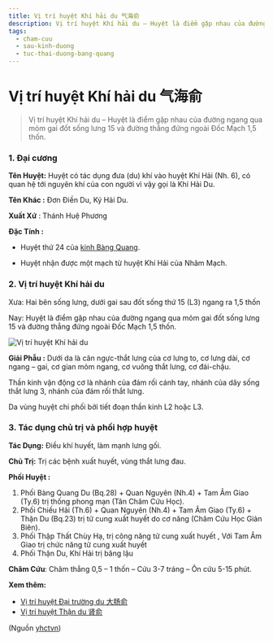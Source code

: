 ```yaml
---
title: Vị trí huyệt Khí hải du 气海俞
description: Vị trí huyệt Khí hải du – Huyệt là điểm gặp nhau của đường ngang qua mỏm gai đốt sống lưng 15 và đường thẳng đứng ngoài  1,5 thốn.
tags:
  - cham-cuu
  - sau-kinh-duong
  - tuc-thai-duong-bang-quang
---
```


# Vị trí huyệt Khí hải du 气海俞 

> Vị trí huyệt Khí hải du – Huyệt là điểm gặp nhau của đường ngang qua mỏm gai đốt sống lưng 15 và đường thẳng đứng ngoài Đốc Mạch 1,5 thốn.

### 1. Đại cương

**Tên Huyệt:** Huyệt có tác dụng đưa (du) khí vào huyệt Khí Hải (Nh. 6), có quan hệ tới nguyên khí của con người vì vậy gọi là Khí Hải Du.

**Tên Khác :** Đơn Điền Du, Ký Hải Du.

**Xuất Xứ** : Thánh Huệ Phương

**Đặc Tính :**

+ Huyệt thứ 24 của [kinh Bàng Quang](/yhctvn/kinh-tuc-thai-duong-bang-quang/).

+ Huyệt nhận được một mạch từ huyệt Khí Hải của Nhâm Mạch.

### 2. Vị trí huyệt Khí hải du

Xưa: Hai bên sống lưng, dưới gai sau đốt sống thứ 15 (L3) ngang ra 1,5 thốn

Nay: Huyệt là điểm gặp nhau của đường ngang qua mỏm gai đốt sống lưng 15 và đường thẳng đứng ngoài Đốc Mạch 1,5 thốn.

![Vị trí huyệt Khí hải du](/imgs/yhctvn/vi-tri-huyet-khi-hai-du-300x169.jpg)

**Giải Phẫu :** Dưới da là cân ngực-thắt lưng của cơ lưng to, cơ lưng dài, cơ ngang – gai, cơ gian mỏm ngang, cơ vuông thắt lưng, cơ đái-chậu.

Thần kinh vận động cơ là nhánh của đám rối cánh tay, nhánh của dây sống thắt lưng 3, nhánh của đám rối thắt lưng.

Da vùng huyệt chi phối bởi tiết đoạn thần kinh L2 hoặc L3.

### 3. Tác dụng chủ trị và phối hợp huyệt

**Tác Dụng:** Điều khí huyết, làm mạnh lưng gối.

**Chủ Trị:** Trị các bệnh xuất huyết, vùng thắt lưng đau.

**Phối Huyệt :**

1. Phối Bàng Quang Du (Bq.28) + Quan Nguyên (Nh.4) + Tam Âm Giao (Ty.6) trị thống phong mạn (Tân Châm Cứu Học).
2. Phối Chiếu Hải (Th.6) + Quan Nguyên (Nh.4) + Tam Âm Giao (Ty.6) + Thận Du (Bq.23) trị tử cung xuất huyết do cơ năng (Châm Cứu Học Giản Biên).
3. Phối Thập Thất Chùy Hạ, trị công năng tử cung xuất huyết , Với Tam Âm Giao trị chức năng tử cung xuất huyết
4. Phối Thận Du, Khí Hải trị băng lậu

**Châm Cứu**: Châm thẳng 0,5 – 1 thốn – Cứu 3-7 tráng – Ôn cứu 5-15 phút.

**Xem thêm:**

* [Vị trí huyệt Đại trường du 大肠俞](/yhctvn/vi-tri-huyet-dai-truong-du-%e5%a4%a7%e8%82%a0%e4%bf%9e/)
* [Vị trí huyệt Thận du 肾俞](/yhctvn/vi-tri-huyet-than-du-%e8%82%be%e4%bf%9e/)

(Nguồn <a href="https://yhctvn.com/vi-tri-huyet-khi-hai-du-气海俞/" target="_blank">yhctvn</a>)
